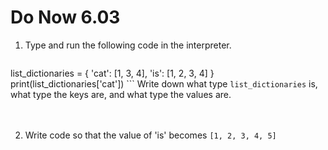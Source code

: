 # Do Now 6.03

1. Type and run the following code in the interpreter. 

    ```python
list_dictionaries = {
	'cat': [1, 3, 4],
	'is': [1, 2, 3, 4]
}
print(list_dictionaries['cat'])
    ```
Write down what type `list_dictionaries` is, what type the keys are, and what type the values are. <br><br><br>

2. Write code so that the value of 'is' becomes `[1, 2, 3, 4, 5]`
